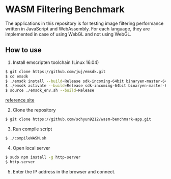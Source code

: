 # WASM Filtering Benchmark 

The applications in this repository is for testing image filtering performance written in JavaScript and WebAssembly. For each language, they are implemented in case of using WebGL and not using WebGL.

## How to use

1. Install emscripten toolchain (Linux 16.04)

``` bash
$ git clone https://github.com/juj/emsdk.git
$ cd emsdk
$ ./emsdk install --build=Release sdk-incoming-64bit binaryen-master-64bit
$ ./emsdk activate --build=Release sdk-incoming-64bit binaryen-master-64bit
$ source ./emsdk_env.sh --build=Release
```
[reference site](http://webassembly.org/getting-started/developers-guide/)

2. Clone the repository

``` bash
$ git clone https://github.com/schyun9212/wasm-benchmark-app.git
```

3. Run compile script

``` bash
$ ./compileWASM.sh
```

4. Open local server

``` bash
$ sudo npm install -g http-server
$ http-server
```

5. Enter the IP address in the browser and connect.
